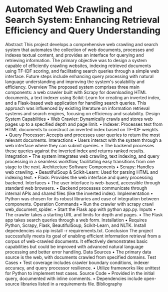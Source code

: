 # Automated Web Crawling and Search System: Enhancing Retrieval Efficiency and Query Understanding

Abstract
This project develops a comprehensive web crawling and search system that automates the collection of web documents, processes and indexes textual content, and provides an interface for querying and retrieving information. The primary objective was to design a system capable of efficiently crawling websites, indexing retrieved documents using TF-IDF scoring, and facilitating search queries through a simple web interface. Future steps include enhancing query processing with natural language understanding and improving the system's scalability and efficiency.
Overview
The proposed system comprises three main components: a web crawler built with Scrapy for downloading HTML documents, a text indexer using Scikit-Learn for creating an inverted index, and a Flask-based web application for handling search queries. This approach was influenced by existing literature on information retrieval systems and search engines, focusing on efficiency and scalability.
Design
System Capabilities
•	Web Crawler: Dynamically crawls and stores web pages up to a specified depth and page limit.
•	Indexer: Processes text from HTML documents to construct an inverted index based on TF-IDF weights.
•	Query Processor: Accepts and processes user queries to return the most relevant documents.
Interactions
•	Users interact with the system through a web interface where they can submit queries.
•	The backend processes these queries against the inverted index and returns ranked results.
Integration
•	The system integrates web crawling, text indexing, and query processing in a seamless workflow, facilitating easy transitions from one stage to the next.
Architecture
Software Components
•	Scrapy: Handles web crawling.
•	BeautifulSoup & Scikit-Learn: Used for parsing HTML and indexing text.
•	Flask: Provides the web interface and query processing backend.
Interfaces
•	The user interface is web-based, accessible through standard web browsers.
•	Backend processes communicate through internal APIs and shared files (like the inverted index).
Implementation
•	Python was chosen for its robust libraries and ease of integration between components.
Operation
Commands
•	Run the crawler with scrapy crawl web_document_spider.
•	Start the Flask app with python app.py.
Inputs
•	The crawler takes a starting URL and limits for depth and pages.
•	The Flask app takes search queries through a web form.
Installation
•	Requires Python, Scrapy, Flask, BeautifulSoup, Scikit-Learn, and NLTK. Install dependencies via pip install -r requirements.txt.
Conclusion
The project successfully meets its goal of enabling efficient information retrieval from a corpus of web-crawled documents. It effectively demonstrates basic capabilities but could be improved with advanced natural language processing and better error handling.
Data Sources
•	The primary data source is the web, with documents crawled from specified domains.
Test Cases
•	Test coverage includes crawler boundary conditions, indexer accuracy, and query processor resilience.
•	Utilize frameworks like unittest for Python to implement test cases.
Source Code
•	Provided in the initial query, documented with inline comments.
•	Dependencies include open-source libraries listed in a requirements file.
Bibliography

